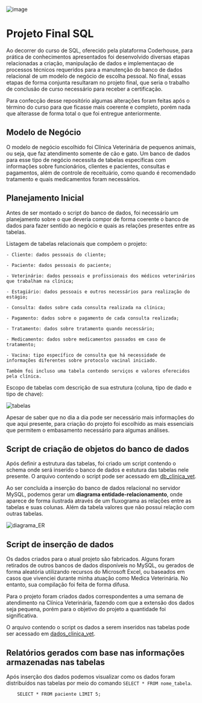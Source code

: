 ![image](https://user-images.githubusercontent.com/131414411/233514507-d6569471-0583-432a-a2cf-4e9db82bd2ea.png)

# Projeto Final SQL 

Ao decorrer do curso de SQL, oferecido pela plataforma Coderhouse, para prática de conhecimentos apresentados foi desenvolvido diversas 
etapas relacionadas a criação, manipulação de dados e implementaçao de processos técnicos requeridos para a manutenção do banco de dados 
relacional de um modelo de negócio de escolha pessoal. No final, essas etapas de forma conjunta resultaram no projeto final, que seria o 
trabalho de conclusão de curso necessário para receber a certificação. 

Para confecção desse repositório algumas alterações foram feitas após o término do curso para que ficasse mais coerente e completo, porém nada 
que alterasse de forma total o que foi entregue anteriormente. 

## Modelo de Negócio 
O modelo de negócio escolhido foi Clínica Veterinária de pequenos animais, ou seja, que faz atendimento somente de cão e gato. Um banco de dados 
para esse tipo de negócio necessita de tabelas específicas com informações sobre funcionários, clientes e pacientes, consultas e pagamentos, além 
de controle de receituário, como quando é recomendado tratamento e quais medicamentos foram necessários. 

## Planejamento Inicial 

Antes de ser montado o script do banco de dados, foi necessário um planejamento sobre o que deveria compor de forma coerente o banco de dados para 
fazer sentido ao negócio e quais as relações presentes entre as tabelas.

Listagem de tabelas relacionais que compõem o projeto:

    - Cliente: dados pessoais do cliente;
  
    - Paciente: dados pessoais do paciente;
  
    - Veterinário: dados pessoais e profissionais dos médicos veterinários que trabalham na clínica;
  
    - Estagiário: dados pessoais e outros necessários para realização do estágio;
  
    - Consulta: dados sobre cada consulta realizada na clínica;
  
    - Pagamento: dados sobre o pagamento de cada consulta realizada;
  
    - Tratamento: dados sobre tratamento quando necessário;
  
    - Medicamento: dados sobre medicamentos passados em caso de tratamento;
  
    - Vacina: tipo específico de consulta que há necessidade de informações diferentes sobre protocolo vacinal iniciado.
  
    Também foi incluso uma tabela contendo serviços e valores oferecidos pela clínica.
    
 Escopo de tabelas com descrição de sua estrutura (coluna, tipo de dado e tipo de chave):
 
![tabelas](https://user-images.githubusercontent.com/131414411/233517221-4c01dc2d-3a7d-4858-8887-00c7044989bd.png)

Apesar de saber que no dia a dia pode ser necessário mais informações do que aqui presente, para criação do projeto foi escolhido as mais 
essenciais que permitem o embasamento necessário para algumas análises. 

## Script de criação de objetos do banco de dados

Após definir a estrutura das tabelas, foi criado um script contendo o schema onde será inserido o banco de dados e estutura das tabelas nele 
presente. O arquivo contendo o script pode ser acessado em [db_clinica_vet](https://github.com/anaclfortunato/SQL/blob/main/db_clinica_vet.sql).

Ao ser concluída a inserção do banco de dados relacional no servidor MySQL, podemos gerar um **diagrama entidade-relacionamento**, onde aparece de 
forma ilustrada através de um fluxograma as relações entre as tabelas e suas colunas. Além da tabela valores que não possui relação com outras tabelas. 

![diagrama_ER](https://user-images.githubusercontent.com/131414411/233524983-da5f511d-7ebc-4054-ae85-8b6b39cf25c9.png)

## Script de inserção de dados

Os dados criados para o atual projeto são fabricados. Alguns foram retirados de outros bancos de dados disponíveis no MySQL, ou gerados de forma 
aleatória utilizando recursos do Microsoft Excel, ou baseados em casos que vivenciei durante minha atuação como Medica Veterinária. No entanto, 
sua compilação foi feita de forma difusa.

Para o projeto foram criados dados correspondentes a uma semana de atendimento na Clínica Veterinária, fazendo com que a extensão dos dados seja 
pequena, porém para o objetivo do projeto a quantidade foi significativa. 

O arquivo contendo o script os dados a serem inseridos nas tabelas pode ser acessado em [dados_clinica_vet](https://github.com/anaclfortunato/SQL/blob/main/dados_clinica_vet.sql).

## Relatórios gerados com base nas informações armazenadas nas tabelas

Após inserção dos dados podemos visualizar como os dados foram distribuídos nas tabelas por meio do comando `SELECT * FROM nome_tabela`.

        SELECT * FROM paciente LIMIT 5;


        
